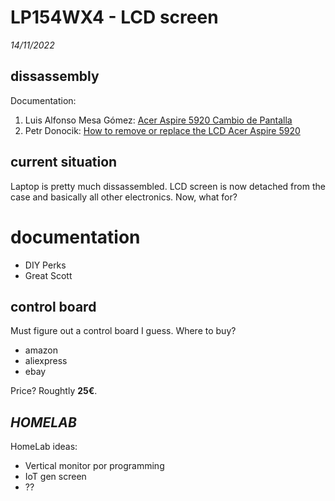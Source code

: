 # LP154WX4 - LCD screen

*14/11/2022*

## dissassembly

Documentation:
1. Luis Alfonso Mesa Gómez: [Acer Aspire 5920 Cambio de Pantalla](https://youtu.be/x0UDrs3puYs)
2. Petr Donocik: [How to remove or replace the LCD Acer Aspire 5920](https://youtu.be/2LCX8BJcMU0)


## current situation

Laptop is pretty much dissassembled. LCD screen is now detached from the case and basically all other electronics. Now, what for?


# documentation

- DIY Perks
- Great Scott


## control board

Must figure out a control board I guess. Where to buy?

- amazon
- aliexpress
- ebay

Price? Roughtly **25€**.

## $HOMELAB$

HomeLab ideas:
- Vertical monitor por programming
- IoT gen screen
- ??


